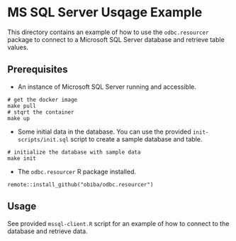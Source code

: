 # MS SQL Server Usqage Example

This directory contains an example of how to use the `odbc.resourcer` package to connect to a Microsoft SQL Server database and retrieve table values.

## Prerequisites

- An instance of Microsoft SQL Server running and accessible.

```
# get the docker image
make pull
# stqrt the container
make up
```

- Some initial data in the database. You can use the provided `init-scripts/init.sql` script to create a sample database and table.

```
# initialize the database with sample data
make init
```

- The `odbc.resourcer` R package installed.

```
remote::install_github("obiba/odbc.resourcer")
```

## Usage

See provided `mssql-client.R` script for an example of how to connect to the database and retrieve data.
